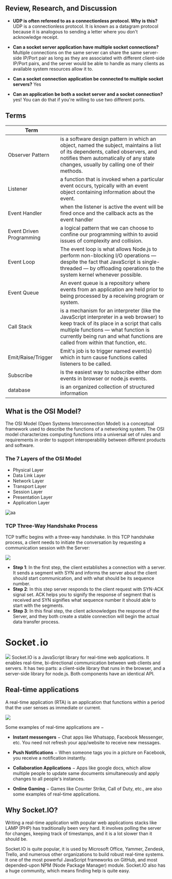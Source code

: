 ## Review, Research, and Discussion



- **UDP is often refereed to as a connectionless protocol. Why is this?**
    UDP is a connectionless protocol. It is known as a datagram protocol because it is analogous to sending a letter where you don't acknowledge receipt.

- **Can a socket server application have multiple socket connections?**
    Multiple connections on the same server can share the same server-side IP/Port pair as long as they are associated with different client-side IP/Port pairs, and the server would be able to handle as many clients as available system resources allow it to.

- **Can a socket connection application be connected to multiple socket servers?**
    Yes 

- **Can an application be both a socket server and a socket connection?**
 yes! You can do that if you're willing to use two different ports.


## Terms

|Term||
|--|--|
 |Observer Pattern|is a software design pattern in which an object, named the subject, maintains a list of its dependents, called observers, and notifies them automatically of any state changes, usually by calling one of their methods.|
|Listener|a function that is invoked when a particular event occurs, typically with an event object containing information about the event.|
|Event Handler|when the listener is active the event will be fired once and the callback acts as the event handler|
|Event Driven Programming|a logical pattern that we can choose to confine our programming within to avoid issues of complexity and collision. |
|Event Loop|The event loop is what allows Node.js to perform non-blocking I/O operations — despite the fact that JavaScript is single-threaded — by offloading operations to the system kernel whenever possible.|
|Event Queue|An event queue is a repository where events from an application are held prior to being processed by a receiving program or system. |
|Call Stack| is a mechanism for an interpreter (like the JavaScript interpreter in a web browser) to keep track of its place in a script that calls multiple functions — what function is currently being run and what functions are called from within that function, etc.|
|Emit/Raise/Trigger|Emit's job is to trigger named event(s) which in turn cause functions called listeners to be called.|
|Subscribe|is the easiest way to subscribe either dom events in browser or node.js events.|
|database| is an organized collection of structured information|


## What is the OSI Model?

The OSI Model (Open Systems Interconnection Model) is a conceptual framework used to describe the functions of a networking system. The OSI model characterizes computing functions into a universal set of rules and requirements in order to support interoperability between different products and software.

### **The 7 Layers of the OSI Model**


- Physical Layer
- Data Link Layer
- Network Layer
- Transport Layer
- Session Layer
- Presentation Layer
- Application Layer

![aa](https://cehv.com/wp-content/uploads/2021/03/osi-model-7-layers-1024x734-1.jpg)

### TCP Three-Way Handshake Process

TCP traffic begins with a three-way handshake. In this TCP handshake process, a client needs to initiate the conversation by requesting a communication session with the Server:

![](https://i0.wp.com/networksigma.com/wp-content/uploads/2020/08/3-Way-TCP-Handshake.png?fit=1009%2C521&ssl=1)

- **Step 1**: In the first step, the client establishes a connection with a server. It sends a segment with SYN and informs the server about the client should start communication, and with what should be its sequence number.
- **Step 2**: In this step server responds to the client request with SYN-ACK signal set. ACK helps you to signify the response of segment that is received and SYN signifies what sequence number it should able to start with the segments.
- **Step 3**: In this final step, the client acknowledges the response of the Server, and they both create a stable connection will begin the actual data transfer process.

# **Socket`.`io**
![](https://miro.medium.com/max/2792/1*tWm33yhceKIL22QqOORu2w.png)
Socket.IO is a JavaScript library for real-time web applications. It enables real-time, bi-directional communication between web clients and servers. It has two parts: a client-side library that runs in the browser, and a server-side library for node.js. Both components have an identical API.

## Real-time applications
A real-time application (RTA) is an application that functions within a period that the user senses as immediate or current.

![](https://www.medrectech.com/image/rta.png)

Some examples of real-time applications are −

- **Instant messengers** − Chat apps like Whatsapp, Facebook Messenger, etc. You need not refresh your app/website to receive new messages.

- **Push Notifications** − When someone tags you in a picture on Facebook, you receive a notification instantly.

- **Collaboration Applications** − Apps like google docs, which allow multiple people to update same documents simultaneously and apply changes to all people's instances.

- **Online Gaming** − Games like Counter Strike, Call of Duty, etc., are also some examples of real-time applications.

## Why Socket.IO?

Writing a real-time application with popular web applications stacks like LAMP (PHP) has traditionally been very hard. It involves polling the server for changes, keeping track of timestamps, and it is a lot slower than it should be.

Socket.IO is quite popular, it is used by Microsoft Office, Yammer, Zendesk, Trello, and numerous other organizations to build robust real-time systems. It one of the most powerful JavaScript frameworks on GitHub, and most depended-upon NPM (Node Package Manager) module. Socket.IO also has a huge community, which means finding help is quite easy.




